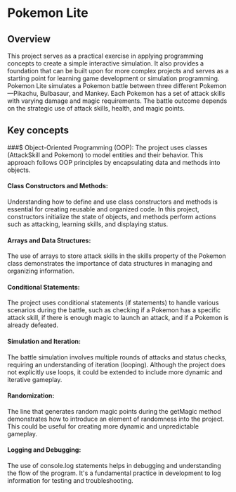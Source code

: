 # Pokemon Lite
## Overview
This project serves as a practical exercise in applying programming concepts to create a simple interactive simulation. It also provides a foundation that can be built upon for more complex projects and serves as a starting point for learning game development or simulation programming.
Pokemon Lite simulates a Pokemon battle between three different Pokemon—Pikachu, Bulbasaur, and Mankey. Each Pokemon has a set of attack skills with varying damage and magic requirements. The battle outcome depends on the strategic use of attack skills, health, and magic points.

## Key concepts
###$ Object-Oriented Programming (OOP): 
The project uses classes (AttackSkill and Pokemon) to model entities and their behavior. This approach follows OOP principles by encapsulating data and methods into objects.
#### Class Constructors and Methods: 
Understanding how to define and use class constructors and methods is essential for creating reusable and organized code. In this project, constructors initialize the state of objects, and methods perform actions such as attacking, learning skills, and displaying status.
#### Arrays and Data Structures: 
The use of arrays to store attack skills in the skills property of the Pokemon class demonstrates the importance of data structures in managing and organizing information.
#### Conditional Statements: 
The project uses conditional statements (if statements) to handle various scenarios during the battle, such as checking if a Pokemon has a specific attack skill, if there is enough magic to launch an attack, and if a Pokemon is already defeated.
#### Simulation and Iteration: 
The battle simulation involves multiple rounds of attacks and status checks, requiring an understanding of iteration (looping). Although the project does not explicitly use loops, it could be extended to include more dynamic and iterative gameplay.
#### Randomization: 
The line that generates random magic points during the getMagic method demonstrates how to introduce an element of randomness into the project. This could be useful for creating more dynamic and unpredictable gameplay.
#### Logging and Debugging: 
The use of console.log statements helps in debugging and understanding the flow of the program. It's a fundamental practice in development to log information for testing and troubleshooting.

